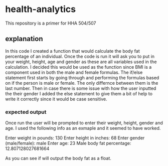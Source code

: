 # health-analytics
This repository is a primer for HHA 504/507
## explanation 
In this code I created a function that would calculate the body fat percentage of an individual. Once the code is run it will ask you to put in your weight, height, age and gender as these are all variables used in the calculation. I decided this would be used as the function since BMI is a component used in both the male and female formulas. The if/else statement first starts by going through and performing the formulas based on if the person is male or female. The only differnce between them is the last number. Then in case there is some issue with how the user inputted the their gender I added the else statement to give them a bit of help to write it correctly since it would be case sensitive. 
### expected output
Once run the user will be prompted to enter their weight, height, gender and age. I used the following info as an exmaple and it seemed to have worked.

Enter weight in pounds: 130
Enter height in inches: 68
Enter gender (male/female): male
Enter age: 23
Male body fat percentage: 12.807128027681664

As you can see if will output the body fat as a float.